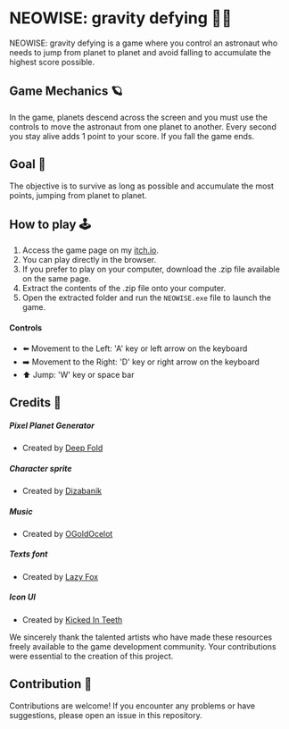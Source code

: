 # NEOWISE: gravity defying 👨‍🚀

NEOWISE: gravity defying is a game where you control an astronaut who needs to jump from planet to planet and avoid falling to accumulate the highest score possible.

## Game Mechanics 🪐

In the game, planets descend across the screen and you must use the controls to move the astronaut from one planet to another. Every second you stay alive adds 1 point to your score. If you fall the game ends.

## Goal 🎯

The objective is to survive as long as possible and accumulate the most points, jumping from planet to planet.

## How to play 🕹️

1. Access the game page on my [itch.io](https://devstulk.itch.io/neowise-gravity-defying).
2. You can play directly in the browser.
3. If you prefer to play on your computer, download the .zip file available on the same page.
4. Extract the contents of the .zip file onto your computer.
5. Open the extracted folder and run the `NEOWISE.exe` file to launch the game.

#### Controls

- :arrow_left: Movement to the Left: 'A' key or left arrow on the keyboard
- :arrow_right: Movement to the Right: 'D' key or right arrow on the keyboard
- :arrow_up: Jump: 'W' key or space bar

## Credits 🥇

##### Pixel Planet Generator 
- Created by [Deep Fold](https://deep-fold.itch.io)

##### Character sprite 
- Created by [Dizabanik](https://dizabanik.itch.io)

##### Music 
- Created by [OGoldOcelot](https://thegoldocelot.itch.io)

##### Texts font 
- Created by [Lazy Fox](https://lazy-fox.itch.io)

##### Icon UI
- Created by [Kicked In Teeth](https://kicked-in-teeth.itch.io)

We sincerely thank the talented artists who have made these resources freely available to the game development community. Your contributions were essential to the creation of this project.

## Contribution 🤝

Contributions are welcome! If you encounter any problems or have suggestions, please open an issue in this repository.
